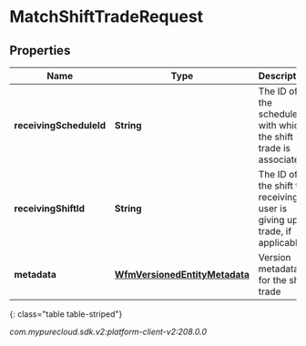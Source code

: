 # MatchShiftTradeRequest


## Properties

| Name | Type | Description | Notes |
| ------------ | ------------- | ------------- | ------------- |
| **receivingScheduleId** | **String** | The ID of the schedule with which the shift trade is associated |  |
| **receivingShiftId** | **String** | The ID of the shift the receiving user is giving up in trade, if applicable |  [optional] |
| **metadata** | [**WfmVersionedEntityMetadata**](WfmVersionedEntityMetadata) | Version metadata for the shift trade |  |
{: class="table table-striped"}




_com.mypurecloud.sdk.v2:platform-client-v2:208.0.0_
